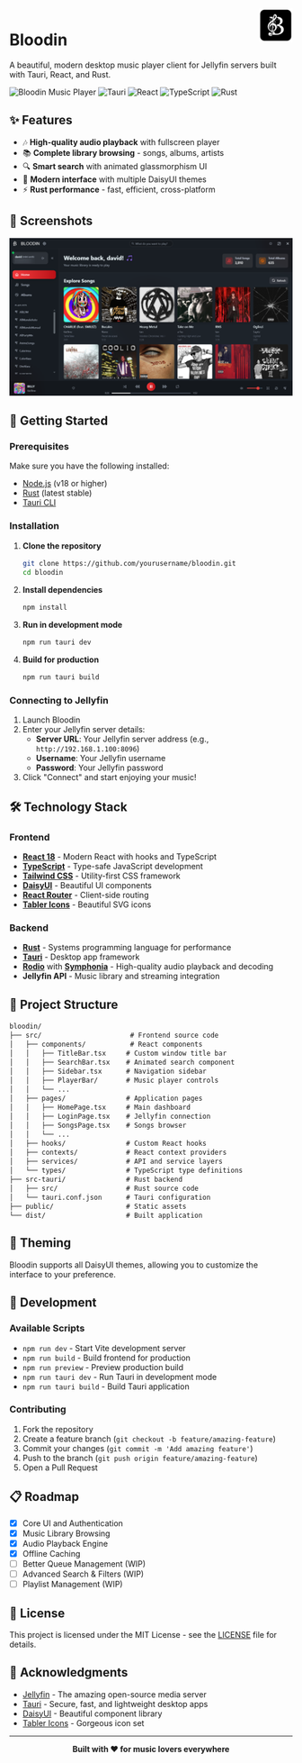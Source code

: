 <img src="/src/assets/appicon.png" alt="logo" title="bloodin" align="right" height="60px" />

# Bloodin

A beautiful, modern desktop music player client for Jellyfin servers built with Tauri, React, and Rust.

![Bloodin Music Player](https://img.shields.io/badge/Version-wip-blue?style=for-the-badge)
![Tauri](https://img.shields.io/badge/Tauri-2.x-orange?style=for-the-badge&logo=tauri)
![React](https://img.shields.io/badge/React-18.3-61DAFB?style=for-the-badge&logo=react)
![TypeScript](https://img.shields.io/badge/TypeScript-5.6-blue?style=for-the-badge&logo=typescript)
![Rust](https://img.shields.io/badge/Rust-Latest-orange?style=for-the-badge&logo=rust)

## ✨ Features

- 🎶 **High-quality audio playback** with fullscreen player
- 📚 **Complete library browsing** - songs, albums, artists
- 🔍 **Smart search** with animated glassmorphism UI
- 🎨 **Modern interface** with multiple DaisyUI themes
- ⚡ **Rust performance** - fast, efficient, cross-platform

## 📸 Screenshots

![Bloodin Home Page](/images/preview.png)

## 🚀 Getting Started

### Prerequisites

Make sure you have the following installed:

- [Node.js](https://nodejs.org/) (v18 or higher)
- [Rust](https://rustup.rs/) (latest stable)
- [Tauri CLI](https://tauri.app/v1/guides/getting-started/prerequisites/)

### Installation

1. **Clone the repository**

   ```bash
   git clone https://github.com/yourusername/bloodin.git
   cd bloodin
   ```

2. **Install dependencies**

   ```bash
   npm install
   ```

3. **Run in development mode**

   ```bash
   npm run tauri dev
   ```

4. **Build for production**
   ```bash
   npm run tauri build
   ```

### Connecting to Jellyfin

1. Launch Bloodin
2. Enter your Jellyfin server details:
   - **Server URL**: Your Jellyfin server address (e.g., `http://192.168.1.100:8096`)
   - **Username**: Your Jellyfin username
   - **Password**: Your Jellyfin password
3. Click "Connect" and start enjoying your music!

## 🛠️ Technology Stack

### Frontend

- **[React 18](https://react.dev/)** - Modern React with hooks and TypeScript
- **[TypeScript](https://www.typescriptlang.org/)** - Type-safe JavaScript development
- **[Tailwind CSS](https://tailwindcss.com/)** - Utility-first CSS framework
- **[DaisyUI](https://daisyui.com/)** - Beautiful UI components
- **[React Router](https://reactrouter.com/)** - Client-side routing
- **[Tabler Icons](https://tabler-icons.io/)** - Beautiful SVG icons

### Backend

- **[Rust](https://www.rust-lang.org/)** - Systems programming language for performance
- **[Tauri](https://tauri.app/)** - Desktop app framework
- **[Rodio](https://github.com/RustAudio/rodio)** with **[Symphonia](https://github.com/pdeljanov/Symphonia)** - High-quality audio playback and decoding
- **Jellyfin API** - Music library and streaming integration

## 📁 Project Structure

```
bloodin/
├── src/                      # Frontend source code
│   ├── components/           # React components
│   │   ├── TitleBar.tsx     # Custom window title bar
│   │   ├── SearchBar.tsx    # Animated search component
│   │   ├── Sidebar.tsx      # Navigation sidebar
│   │   ├── PlayerBar/       # Music player controls
│   │   └── ...
│   ├── pages/               # Application pages
│   │   ├── HomePage.tsx     # Main dashboard
│   │   ├── LoginPage.tsx    # Jellyfin connection
│   │   ├── SongsPage.tsx    # Songs browser
│   │   └── ...
│   ├── hooks/               # Custom React hooks
│   ├── contexts/            # React context providers
│   ├── services/            # API and service layers
│   └── types/               # TypeScript type definitions
├── src-tauri/               # Rust backend
│   ├── src/                 # Rust source code
│   └── tauri.conf.json      # Tauri configuration
├── public/                  # Static assets
└── dist/                    # Built application
```

## 🎨 Theming

Bloodin supports all DaisyUI themes, allowing you to customize the interface to your preference.

## 🔧 Development

### Available Scripts

- `npm run dev` - Start Vite development server
- `npm run build` - Build frontend for production
- `npm run preview` - Preview production build
- `npm run tauri dev` - Run Tauri in development mode
- `npm run tauri build` - Build Tauri application

### Contributing

1. Fork the repository
2. Create a feature branch (`git checkout -b feature/amazing-feature`)
3. Commit your changes (`git commit -m 'Add amazing feature'`)
4. Push to the branch (`git push origin feature/amazing-feature`)
5. Open a Pull Request

## 📋 Roadmap

- [x] Core UI and Authentication
- [x] Music Library Browsing
- [x] Audio Playback Engine
- [x] Offline Caching
- [ ] Better Queue Management (WIP)
- [ ] Advanced Search & Filters (WIP)
- [ ] Playlist Management (WIP)

## 📄 License

This project is licensed under the MIT License - see the [LICENSE](LICENSE) file for details.

## 🙏 Acknowledgments

- [Jellyfin](https://jellyfin.org/) - The amazing open-source media server
- [Tauri](https://tauri.app/) - Secure, fast, and lightweight desktop apps
- [DaisyUI](https://daisyui.com/) - Beautiful component library
- [Tabler Icons](https://tabler-icons.io/) - Gorgeous icon set

---

<div align="center">
  <strong>Built with ❤️ for music lovers everywhere</strong>
</div>
